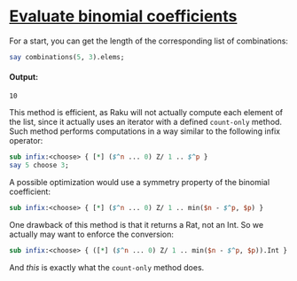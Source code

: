 [1]: https://rosettacode.org/wiki/Evaluate_binomial_coefficients

# [Evaluate binomial coefficients][1]


For a start, you can get the length of the corresponding list of combinations:

```perl
say combinations(5, 3).elems;
```

#### Output:
```
10
```


This method is efficient, as Raku will not actually compute each element of the list, since it actually uses an iterator with a defined `count-only` method.  Such method performs computations in a way similar to the following infix operator:

```perl
sub infix:<choose> { [*] ($^n ... 0) Z/ 1 .. $^p }
say 5 choose 3;
```


A possible optimization would use a symmetry property of the binomial coefficient:

```perl
sub infix:<choose> { [*] ($^n ... 0) Z/ 1 .. min($n - $^p, $p) }
```


One drawback of this method is that it returns a Rat, not an Int.  So we actually may want to enforce the conversion:

```perl
sub infix:<choose> { ([*] ($^n ... 0) Z/ 1 .. min($n - $^p, $p)).Int }
```


And *this* is exactly what the `count-only` method does.
